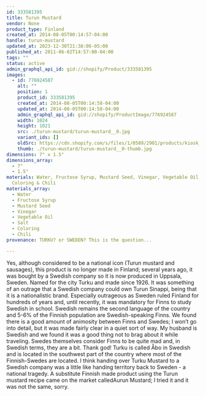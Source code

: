 ```yaml
---
id: 333581395
title: Turun Mustard
vendor: None
product_type: Finland
created_at: 2014-08-05T00:14:57-04:00
handle: turun-mustard
updated_at: 2023-12-30T21:38:06-05:00
published_at: 2011-06-02T14:57:00-04:00
tags: ""
status: active
admin_graphql_api_id: gid://shopify/Product/333581395
images:
  - id: 776924587
    alt: ""
    position: 1
    product_id: 333581395
    created_at: 2014-08-05T00:14:58-04:00
    updated_at: 2014-08-05T00:14:58-04:00
    admin_graphql_api_id: gid://shopify/ProductImage/776924587
    width: 1024
    height: 1021
    src: ./turun-mustard/turun-mustard__0.jpg
    variant_ids: []
    oldSrc: https://cdn.shopify.com/s/files/1/0589/2901/products/kiosk_fi_TURUNMUSTARD.jpeg?v=1407212098
    thumb: ./turun-mustard/turun-mustard__0-thumb.jpg
dimensions: 7" x 1.5"
dimensions_array:
  - 7"
  - 1.5"
materials: Water, Fructose Syrup, Mustard Seed, Vinegar, Vegetable Oil, Salt,
  Coloring & Chili
materials_array:
  - Water
  - Fructose Syrup
  - Mustard Seed
  - Vinegar
  - Vegetable Oil
  - Salt
  - Coloring
  - Chili
provenance: TURKU? or SWEDEN? This is the question...

---
```


Yes, although considered to be a national icon (Turun mustard and sausages), this product is no longer made in Finland; several years ago, it was bought by a Swedish company so it is now produced in Uppsala, Sweden. Named for the city Turku and made since 1926. It was something of an outrage that a Swedish company could own Turun Sinappi, being that it is a nationalistic brand. Especially outrageous as Sweden ruled Finland for hundreds of years and, until recently, it was mandatory for Finns to study Swedish in school. Swedish remains the second language of the country and 5-6% of the Finnish population are Swedish-speaking Finns. We found there is a good amount of animosity between Finns and Swedes; I won’t go into detail, but it was made fairly clear in a quiet sort of way. My husband is Swedish and we found it was a good thing not to brag about it while traveling. Swedes themselves consider Finns to be quite mad and, in Swedish terms, they are a bit. Thank god! Turku is called Åbo in Swedish and is located in the southwest part of the country where most of the Finnish-Swedes are located. I think handing over Turku Mustard to a Swedish company was a little like handing territory back to Sweden - a national tragedy. A substitute Finnish made product using the Turun mustard recipe came on the market calledAurun Mustard; I tried it and it was not the same, sorry.